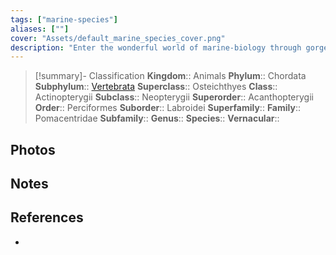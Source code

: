 ```yaml
---
tags: ["marine-species"]
aliases: [""]
cover: "Assets/default_marine_species_cover.png"
description: "Enter the wonderful world of marine-biology through gorgeous underwater pictures of marine animals. Pomacacentridae is the family of ladyfish. You know at least one: Nemo!"
---
```

> [!summary]- Classification
**Kingdom**:: Animals
**Phylum**:: Chordata
**Subphylum**:: [Vertebrata](Vertebrata.md)
**Superclass**:: Osteichthyes
**Class**:: Actinopterygii
**Subclass**::  Neopterygii
**Superorder**:: Acanthopterygii
**Order**:: Perciformes
**Suborder**:: Labroidei
**Superfamily**::
**Family**:: Pomacentridae
**Subfamily**::
**Genus**::
**Species**::
**Vernacular**::

## Photos

## Notes

## References
- 